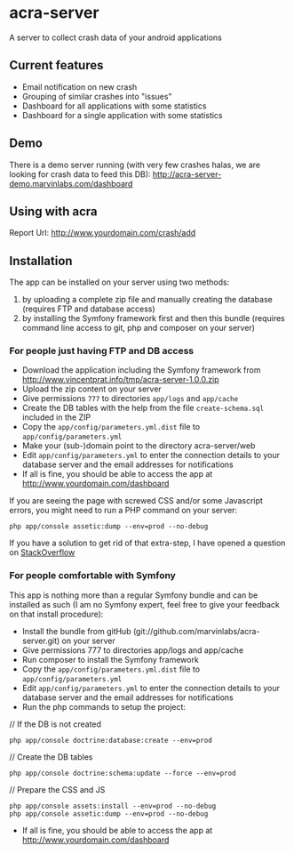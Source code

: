 acra-server
===========

A server to collect crash data of your android applications

## Current features

- Email notification on new crash
- Grouping of similar crashes into "issues"
- Dashboard for all applications with some statistics
- Dashboard for a single application with some statistics

## Demo

There is a demo server running (with very few crashes halas, we are looking for crash data to feed this DB): http://acra-server-demo.marvinlabs.com/dashboard

## Using with acra
Report Url: http://www.yourdomain.com/crash/add

## Installation

The app can be installed on your server using two methods: 

1. by uploading a complete zip file and manually creating the database (requires FTP and database access)
2. by installing the Symfony framework first and then this bundle (requires command line access to git, php and composer on your server)

### For people just having FTP and DB access

- Download the application including the Symfony framework from http://www.vincentprat.info/tmp/acra-server-1.0.0.zip
- Upload the zip content on your server
- Give permissions `777` to directories `app/logs` and `app/cache`
- Create the DB tables with the help from the file `create-schema.sql` included in the ZIP
- Copy the `app/config/parameters.yml.dist` file to `app/config/parameters.yml`
- Make your (sub-)domain point to the directory acra-server/web
- Edit `app/config/parameters.yml` to enter the connection details to your database server and the email addresses for notifications
- If all is fine, you should be able to access the app at http://www.yourdomain.com/dashboard

If you are seeing the page with screwed CSS and/or some Javascript errors, you might need to run a PHP command on your server:

    php app/console assetic:dump --env=prod --no-debug
    
If you have a solution to get rid of that extra-step, I have opened a question on [StackOverflow](http://stackoverflow.com/questions/16800653/creating-a-ready-to-use-symfony-2-application-zip)


### For people comfortable with Symfony 

This app is nothing more than a regular Symfony bundle and can be installed as such (I am no Symfony expert, feel free to give your feedback on that install procedure):

- Install the bundle from gitHub (git://github.com/marvinlabs/acra-server.git) on your server
- Give permissions 777 to directories app/logs and app/cache
- Run composer to install the Symfony framework
- Copy the `app/config/parameters.yml.dist` file to `app/config/parameters.yml`
- Edit `app/config/parameters.yml` to enter the connection details to your database server and the email addresses for notifications
- Run the php commands to setup the project:

// If the DB is not created

    php app/console doctrine:database:create --env=prod 
    
// Create the DB tables

    php app/console doctrine:schema:update --force --env=prod
    
// Prepare the CSS and JS

    php app/console assets:install --env=prod --no-debug
    php app/console assetic:dump --env=prod --no-debug

- If all is fine, you should be able to access the app at http://www.yourdomain.com/dashboard
